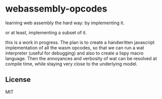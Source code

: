 # webassembly-opcodes

learning web assembly the hard way: by implementing it.

or at least, implementing a subset of it.

this is a work in progress. The plan is to create a handwritten
javascript implementation of all the wasm opcodes,
so that we can run a wat interpreter (useful for debugging)
and also to create a lispy macro language. Then the annoyances
and verbosity of wat can be resolved at compile time,
while staying very close to the underlying model.

## License

MIT
